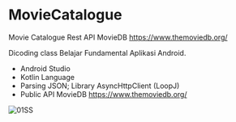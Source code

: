 # MovieCatalogue
Movie Catalogue Rest API MovieDB https://www.themoviedb.org/

Dicoding class Belajar Fundamental Aplikasi Android.

- Android Studio
- Kotlin Language
- Parsing JSON; Library AsyncHttpClient (LoopJ)
- Public API MovieDB https://www.themoviedb.org/

![01SS](https://user-images.githubusercontent.com/39579462/83610923-6d009700-a5aa-11ea-9940-d6e93eead464.png)

